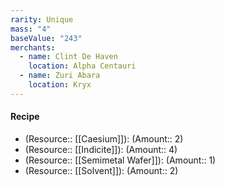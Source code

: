 ```yaml
---
rarity: Unique
mass: "4"
baseValue: "243"
merchants:
  - name: Clint De Haven
    location: Alpha Centauri
  - name: Zuri Abara
    location: Kryx
---
```

#### Recipe
- (Resource:: [[Caesium]]): (Amount:: 2)
- (Resource:: [[Indicite]]): (Amount:: 4)
- (Resource:: [[Semimetal Wafer]]): (Amount:: 1)
- (Resource:: [[Solvent]]): (Amount:: 2)